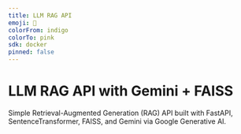 ```yaml
---
title: LLM RAG API
emoji: 🧠
colorFrom: indigo
colorTo: pink
sdk: docker
pinned: false
---
```



# LLM RAG API with Gemini + FAISS
Simple Retrieval-Augmented Generation (RAG) API built with FastAPI, SentenceTransformer, FAISS, and Gemini via Google Generative AI.

